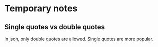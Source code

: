 Temporary notes
================

## Single quotes vs double quotes
In json, only double quotes are allowed.
Single quotes are more popular.